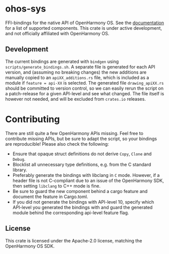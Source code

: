 # ohos-sys

FFI-bindings for the native API of OpenHarmony OS. See the [documentation] for a list of supported components.
This crate is under active development, and not officially affiliated with OpenHarmony OS.

## Development

The current bindings are generated with `bindgen` using `scripts/generate_bindings.sh`.
A separate file is generated for each API version, and (assuming no breaking changes) the new additions are
manually copied to an `apiXX_additions.rs` file, which is included as a module if `feature = api-XX` is selected.
The generated file `drawing_apiXX.rs` should be committed to version control, so we can easily rerun the script on a 
patch-release for a given API-level and see what changed.
The file itself is however not needed, and will be excluded from `crates.io` releases.

# Contributing

There are still quite a few OpenHarmony APIs missing. Feel free to contribute missing APIs, but be sure to adapt
the script, so your bindings are reproducible! 
Please also check the following:

- Ensure that opaque struct definitions do not derive `Copy`, `Clone` and `Debug`.
- Blocklist all unnecessary type definitions, e.g. from the C standard library.
- Preferably generate the bindings with libclang in `C` mode. However, if a header file is not C-compliant
  due to an issue of the OpenHarmony SDK, then setting `libclang` to C++ mode is fine.
- Be sure to guard the new component behind a cargo feature and document the feature in Cargo.toml.
- If you did not generate the bindings with API-level 10, specify which API-level you generated the bindings with
  and guard the generated module behind the corresponding api-level feature flag.

## License

This crate is licensed under the Apache-2.0 license, matching the OpenHarmony OS SDK.

[documentation]: https://docs.rs/ohos-sys/latest/ohos_sys/
